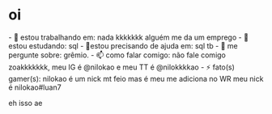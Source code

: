 <h1>oi</h1>
- 🔭 estou trabalhando em:
nada kkkkkkk alguém me da um emprego
- 🌱 estou estudando:
sql
- 🤔estou precisando de ajuda em:
sql tb
- 💬 me pergunte sobre: 
grêmio.
- 📫 como falar comigo:
não fale comigo
zoakkkkkkk, meu IG é @nilokao e meu TT é @nilokkkkao
- ⚡ fato(s) gamer(s):
nilokao é um nick mt feio mas é meu
me adiciona no WR meu nick é nilokao#luan7


eh isso ae
